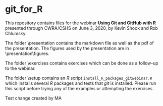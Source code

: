 # git_for_R

This repository contains files for the
webinar **Using Git and GitHub with R**
presented through CWRA/CSHS on June 3, 2020, by 
Kevin Shook and Rob Chlumsky. 

The folder \presentation contains the markdown file as well as
the pdf of the presentation. The figures used
by the presentation are in \presentation\figures.

The folder \exercises contains exercises which can be done as a 
follow-up to the webinar.

The folder \setup contains an *R* script `install_R_packages_gitwebinar.R`
which installs several *R* packages and tests that *git* is
installed. Please run this script before trying any of the 
examples or attempting the exercises.

Test change created by MA